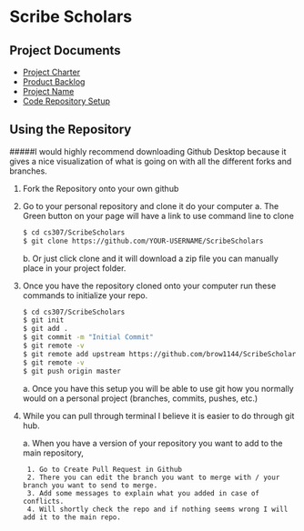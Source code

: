 # Scribe Scholars  

## Project Documents 

* [Project Charter](https://docs.google.com/document/d/1rlNgGtS7QHZ3wr4Sp7D-LHs86oG0ozcbQydpwGDW4HE/edit?usp=sharing "Project Charter")
* [Product Backlog](https://docs.google.com/document/d/1ym-jV3zYGEfxxFjqYO0vz74T2HTIqgt0LOLZ027VM7M/edit?usp=sharing "Project Backlog")
* [Project Name](https://docs.google.com/document/d/1qU51leG5VEBYa4LwjqhnjOvpiPV0-KM6tztAhCRCd6M/edit?usp=sharing "Project Name")
* [Code Repository Setup](https://docs.google.com/document/d/13LSVg4G2cMyUz8bLSyp4DuyX_siBgqqaxNRlFp25WIo/edit?usp=sharing "Code Repository Setup")


## Using the Repository

#####I would highly recommend downloading Github Desktop because it gives a nice visualization of what is going on with all the different forks and branches. 

1. Fork the Repository onto your own github
2. Go to your personal repository and clone it do your computer 
 a. The Green button on your page will have a link to use command line to clone 
    ```bash
    $ cd cs307/ScribeScholars
    $ git clone https://github.com/YOUR-USERNAME/ScribeScholars
    ```
    b. Or just click clone and it will download a zip file you can manually place in your project folder.
3. Once you have the repository cloned onto your computer run these commands to initialize your repo.
   ```bash
   $ cd cs307/ScribeScholars
   $ git init 
   $ git add .
   $ git commit -m "Initial Commit"
   $ git remote -v
   $ git remote add upstream https://github.com/brow1144/ScribeScholars.git
   $ git remote -v
   $ git push origin master
   ```
   a. Once you have this setup you will be able to use git how you normally would on a personal project (branches, commits, pushes, etc.)
4. While you can pull through terminal I believe it is easier to do through git hub.
    
    a. When you have a version of your repository you want to add to the main repository, 
        
        1. Go to Create Pull Request in Github
        2. There you can edit the branch you want to merge with / your branch you want to send to merge.
        3. Add some messages to explain what you added in case of conflicts.
        4. Will shortly check the repo and if nothing seems wrong I will add it to the main repo.